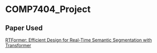 # COMP7404_Project

## Paper Used
[RTFormer: Efficient Design for Real-Time Semantic Segmentation with Transformer](https://proceedings.neurips.cc/paper_files/paper/2022/file/30e10e671c5e43edb67eb257abb6c3ea-Paper-Conference.pdf)
